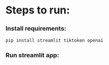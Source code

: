 # Steps to run:

### Install requirements:
```
pip install streamlit tiktoken openai
```

### Run streamlit app:
```
```

 
 
